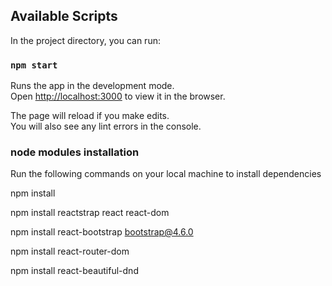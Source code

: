 ## Available Scripts

In the project directory, you can run:

### `npm start`

Runs the app in the development mode.\
Open [http://localhost:3000](http://localhost:3000) to view it in the browser.

The page will reload if you make edits.\
You will also see any lint errors in the console.

### node modules installation

Run the following commands on your local machine to install dependencies

npm install

npm install reactstrap react react-dom

npm install react-bootstrap bootstrap@4.6.0

npm install react-router-dom

npm install react-beautiful-dnd
